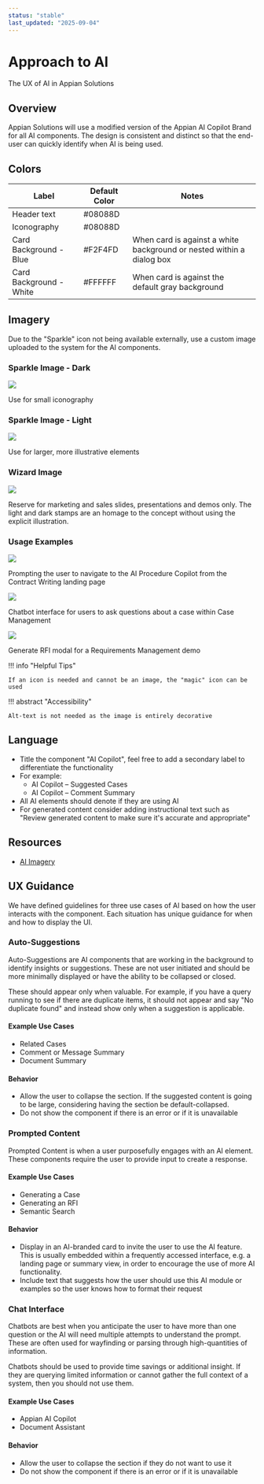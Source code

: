 ```yaml
---
status: "stable"
last_updated: "2025-09-04"
---
```


# Approach to AI

The UX of AI in Appian Solutions

## Overview

Appian Solutions will use a modified version of the Appian AI Copilot Brand for all AI components. The design is consistent and distinct so that the end-user can quickly identify when AI is being used.

## Colors

| Label | Default Color | Notes |
|-------|--------------|-------|
| Header text | #08088D | |
| Iconography | #08088D | |
| Card Background - Blue | #F2F4FD | When card is against a white background or nested within a dialog box |
| Card Background - White | #FFFFFF | When card is against the default gray background |

## Imagery

Due to the "Sparkle" icon not being available externally, use a custom image uploaded to the system for the AI components.

### Sparkle Image - Dark

![](https://github.com/user-attachments/assets/b85b54f7-8bb0-4735-bf4f-5687938630c3)

Use for small iconography

### Sparkle Image - Light

![](https://github.com/user-attachments/assets/b2cce3d1-1022-45fa-b710-9eef42b99b45)

Use for larger, more illustrative elements

### Wizard Image

![](https://github.com/user-attachments/assets/c37ac5a3-78da-46a8-8ee2-fd279c8d67f9)

Reserve for marketing and sales slides, presentations and demos only. The light and dark stamps are an homage to the concept without using the explicit illustration.

### Usage Examples

![](https://github.com/user-attachments/assets/1811b902-b743-4f8b-a02d-94d7e8c30da2)

Prompting the user to navigate to the AI Procedure Copilot from the Contract Writing landing page

![](https://github.com/user-attachments/assets/9f3deb74-ce3a-45da-8f38-8f1d401fa215)

Chatbot interface for users to ask questions about a case within Case Management

![](https://github.com/user-attachments/assets/4a5b5e26-b927-4b69-b51c-e1a3642352f6)

Generate RFI modal for a Requirements Management demo

!!! info "Helpful Tips"

    If an icon is needed and cannot be an image, the "magic" icon can be used

!!! abstract "Accessibility"

    Alt-text is not needed as the image is entirely decorative

## Language

- Title the component "AI Copilot", feel free to add a secondary label to differentiate the functionality
- For example:
  - AI Copilot – Suggested Cases
  - AI Copilot – Comment Summary
- All AI elements should denote if they are using AI
- For generated content consider adding instructional text such as "Review generated content to make sure it's accurate and appropriate"

## Resources
- [AI Imagery](../assets/images/ai-imagery)

## UX Guidance

We have defined guidelines for three use cases of AI based on how the user interacts with the component. Each situation has unique guidance for when and how to display the UI.

### Auto-Suggestions

Auto-Suggestions are AI components that are working in the background to identify insights or suggestions. These are not user initiated and should be more minimally displayed or have the ability to be collapsed or closed.

These should appear only when valuable. For example, if you have a query running to see if there are duplicate items, it should not appear and say "No duplicate found" and instead show only when a suggestion is applicable.

#### Example Use Cases
- Related Cases
- Comment or Message Summary
- Document Summary

#### Behavior
- Allow the user to collapse the section. If the suggested content is going to be large, considering having the section be default-collapsed.
- Do not show the component if there is an error or if it is unavailable

### Prompted Content

Prompted Content is when a user purposefully engages with an AI element. These components require the user to provide input to create a response.

#### Example Use Cases
- Generating a Case
- Generating an RFI
- Semantic Search

#### Behavior
- Display in an AI-branded card to invite the user to use the AI feature. This is usually embedded within a frequently accessed interface, e.g. a landing page or summary view, in order to encourage the use of more AI functionality.
- Include text that suggests how the user should use this AI module or examples so the user knows how to format their request

### Chat Interface

Chatbots are best when you anticipate the user to have more than one question or the AI will need multiple attempts to understand the prompt. These are often used for wayfinding or parsing through high-quantities of information.

Chatbots should be used to provide time savings or additional insight. If they are querying limited information or cannot gather the full context of a system, then you should not use them.

#### Example Use Cases
- Appian AI Copilot
- Document Assistant

#### Behavior
- Allow the user to collapse the section if they do not want to use it
- Do not show the component if there is an error or if it is unavailable
